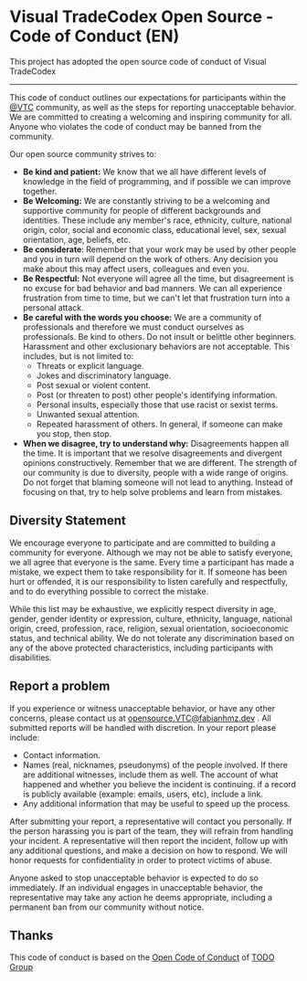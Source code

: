 # Visual TradeCodex Open Source - Code of Conduct (EN)

This project has adopted the open source code of conduct of Visual TradeCodex

----

This code of conduct outlines our expectations for participants within the <a href="https://www.github.com/VisualTradeCodex">@VTC</a> community, as well as the steps for reporting unacceptable behavior. We are committed to creating a welcoming and inspiring community for all. Anyone who violates the code of conduct may be banned from the community.

Our open source community strives to:

* **Be kind and patient:** We know that we all have different levels of knowledge in the field of programming, and if possible we can improve together.
* **Be Welcoming:** We are constantly striving to be a welcoming and supportive community for people of different backgrounds and identities. These include any member's race, ethnicity, culture, national origin, color, social and economic class, educational level, sex, sexual orientation, age, beliefs, etc.
* **Be considerate**: Remember that your work may be used by other people and you in turn will depend on the work of others. Any decision you make about this may affect users, colleagues and even you.
* **Be Respectful:** Not everyone will agree all the time, but disagreement is no excuse for bad behavior and bad manners. We can all experience frustration from time to time, but we can't let that frustration turn into a personal attack.
* **Be careful with the words you choose:** We are a community of professionals and therefore we must conduct ourselves as professionals. Be kind to others. Do not insult or belittle other beginners. Harassment and other exclusionary behaviors are not acceptable. This includes, but is not limited to:
     * Threats or explicit language.
     * Jokes and discriminatory language.
     * Post sexual or violent content.
     * Post (or threaten to post) other people's identifying information.
     * Personal insults, especially those that use racist or sexist terms.
     * Unwanted sexual attention.
     * Repeated harassment of others. In general, if someone can make you stop, then stop.
* **When we disagree, try to understand why:** Disagreements happen all the time. It is important that we resolve disagreements and divergent opinions constructively. Remember that we are different. The strength of our community is due to diversity, people with a wide range of origins. Do not forget that blaming someone will not lead to anything. Instead of focusing on that, try to help solve problems and learn from mistakes.

## Diversity Statement

We encourage everyone to participate and are committed to building a community for everyone. Although we may not be able to satisfy everyone, we all agree that everyone is the same. Every time a participant has made a mistake, we expect them to take responsibility for it. If someone has been hurt or offended, it is our responsibility to listen carefully and respectfully, and to do everything possible to correct the mistake.

While this list may be exhaustive, we explicitly respect diversity in age, gender, gender identity or expression, culture, ethnicity, language, national origin, creed, profession, race, religion, sexual orientation, socioeconomic status, and technical ability. We do not tolerate any discrimination based on any of the above protected characteristics, including participants with disabilities.

## Report a problem

If you experience or witness unacceptable behavior, or have any other concerns, please contact us at <a href="mailto:opensource.VTC@fabianhmz.dev">opensource.VTC@fabianhmz.dev</a> . All submitted reports will be handled with discretion. In your report please include:

* Contact information.
* Names (real, nicknames, pseudonyms) of the people involved. If there are additional witnesses, include them as well. The account of what happened and whether you believe the incident is continuing. if a record is publicly available (example: emails, users, etc), include a link.
* Any additional information that may be useful to speed up the process.

After submitting your report, a representative will contact you personally. If the person harassing you is part of the team, they will refrain from handling your incident. A representative will then report the incident, follow up with any additional questions, and make a decision on how to respond. We will honor requests for confidentiality in order to protect victims of abuse.

Anyone asked to stop unacceptable behavior is expected to do so immediately. If an individual engages in unacceptable behavior, the representative may take any action he deems appropriate, including a permanent ban from our community without notice.

## Thanks

This code of conduct is based on the <a href="https://github.com/todogroup/opencodeofconduct">Open Code of Conduct</a> of <a href="https://github.com/todogroup" >TODO Group</a>
